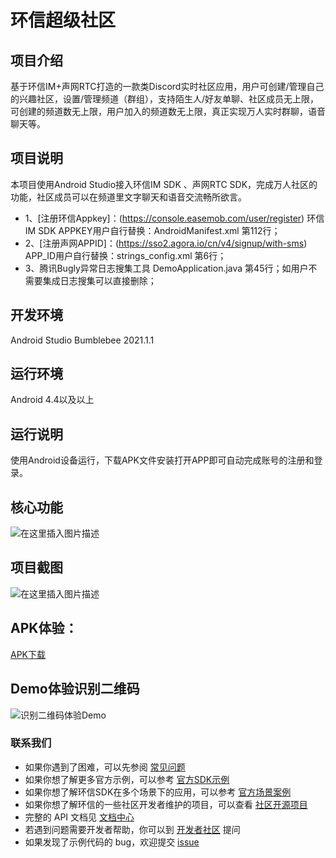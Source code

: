 # 环信超级社区
## 项目介绍
基于环信IM+声网RTC打造的一款类Discord实时社区应用，用户可创建/管理自己的兴趣社区，设置/管理频道（群组），支持陌生人/好友单聊、社区成员无上限，可创建的频道数无上限，用户加入的频道数无上限，真正实现万人实时群聊，语音聊天等。


## 项目说明
本项目使用Android Studio接入环信IM SDK 、声网RTC SDK，完成万人社区的功能，社区成员可以在频道里文字聊天和语音交流畅所欲言。
- 1、[注册环信Appkey]：(https://console.easemob.com/user/register)
环信IM SDK APPKEY用户自行替换：AndroidManifest.xml 第112行；
- 2、[注册声网APPID]：(https://sso2.agora.io/cn/v4/signup/with-sms)
  APP_ID用户自行替换：strings_config.xml 第6行；
- 3、腾讯Bugly异常日志搜集工具 DemoApplication.java 第45行；如用户不需要集成日志搜集可以直接删除；

## 开发环境
Android Studio Bumblebee   2021.1.1

## 运行环境
 Android 4.4以及以上
 
##  运行说明
使用Android设备运行，下载APK文件安装打开APP即可自动完成账号的注册和登录。

## 核心功能
![在这里插入图片描述](https://img-blog.csdnimg.cn/4842b20d13904d438113ad855ff181f2.png#pic_center)

## 项目截图
![在这里插入图片描述](https://www.easemob.com/statics/images/discord/demo@2x.png)

## APK体验：
[APK下载](https://www.easemob.com/download/demo)

## Demo体验识别二维码
![识别二维码体验Demo](https://www.easemob.com/statics/images/download/discord.png)

### 联系我们
- 如果你遇到了困难，可以先参阅 [常见问题](https://docs-im.easemob.com/)
- 如果你想了解更多官方示例，可以参考 [官方SDK示例](https://www.easemob.com/download/im)
- 如果你想了解环信SDK在多个场景下的应用，可以参考 [官方场景案例](https://www.easemob.com/download/demo)
- 如果你想了解环信的一些社区开发者维护的项目，可以查看 [社区开源项目](https://www.imgeek.org/code/)
- 完整的 API 文档见 [文档中心](https://docs-im.easemob.com/)
- 若遇到问题需要开发者帮助，你可以到 [开发者社区](https://www.imgeek.org/) 提问
- 如果发现了示例代码的 bug，欢迎提交 [issue](https://github.com/easemob/easemob_supercommunity/issues)

